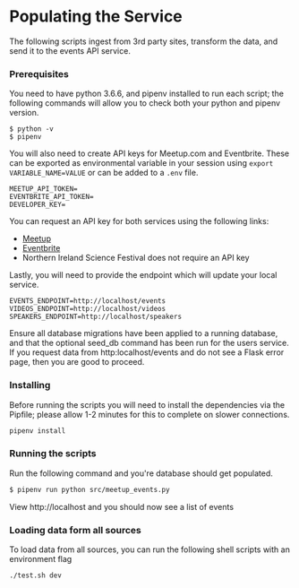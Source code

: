 # Populating the Service

The following scripts ingest from 3rd party sites, transform the data, and send it to the events API service.

### Prerequisites

You need to have python 3.6.6, and pipenv installed to run each script; the following commands will allow you to check both your python and pipenv version.

```
$ python -v
$ pipenv
```

You will also need to create API keys for Meetup.com and Eventbrite. These can be exported as environmental variable in your session using `export VARIABLE_NAME=VALUE` or can be added to a `.env` file.

```
MEETUP_API_TOKEN=
EVENTBRITE_API_TOKEN=
DEVELOPER_KEY=
```

You can request an API key for both services using the following links:

* [Meetup](https://secure.meetup.com/meetup_api/key/)
* [Eventbrite](https://www.eventbrite.co.uk/support/articles/en_US/How_To/how-to-locate-your-eventbrite-api-user-key?lg=en_GB)
* Northern Ireland Science Festival does not require an API key

Lastly, you will need to provide the endpoint which will update your local service.

```
EVENTS_ENDPOINT=http://localhost/events
VIDEOS_ENDPOINT=http://localhost/videos
SPEAKERS_ENDPOINT=http://localhost/speakers
```

Ensure all database migrations have been applied to a running database, and that the optional seed_db command has been run for the users service. If you request data from http:localhost/events and do not see a Flask error page, then you are good to proceed.

### Installing

Before running the scripts you will need to install the dependencies via the Pipfile; please allow 1-2 minutes for this to complete on slower connections.

```sh
pipenv install
```

### Running the scripts

Run the following command and you're database should get populated.

```sh
$ pipenv run python src/meetup_events.py
```

View http://localhost and you should now see a list of events

### Loading data form all sources

To load data from all sources, you can run the following shell scripts with an environment flag

`./test.sh dev`
